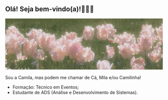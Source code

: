 ## Olá! Seja bem-vindo(a)!🌷🍰🍡

![Imagem do pinterest](Imagem/download.jpg)

Sou a Camila, mas podem me chamar de Cá, Mila e/ou Camilinha!

- Formação: Técnico em Eventos;
- Estudante de ADS (Análise e Desenvolvimento de Sistemas).
